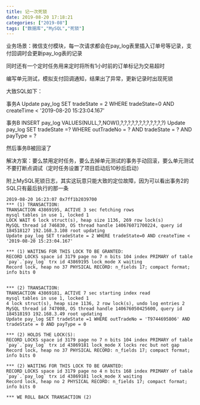 ```yaml
---
title: 记一次死锁
date: 2019-08-20 17:18:21
categories: ["2019-08"]
tags: ["数据库","MySQL","死锁"]
---
```

业务场景：微信支付模块，每一次请求都会在pay_log表里插入订单号等记录，支付回调时会更新pay_log表的记录

同时还有一个定时任务用来定时将所有1小时前的订单标记为交易超时

编写单元测试，模拟支付回调通知，结果出了异常，更新记录时出现死锁

大致SQL如下：

事务A 
Update pay_log SET tradeState = 2 WHERE tradeState=0 AND createTime < '2019-08-20 15:23:04.167'

事务B
INSERT pay_log VALUES(NULL,?,NOW(),?,?,?,?,?,?,?,?,?,?,?,?) 
Update pay_log SET tradeState =? WHERE outTradeNo = ? AND tradeState = ? AND payType = ? 

然后事务B被回滚了

解决方案：要么禁用定时任务，要么去掉单元测试的事务手动回滚，要么单元测试不要打断点调试（定时任务设置了项目启动后10秒后启动）

附上MySQL死锁日志，其实这玩意只能大致的定位故障，因为可以看出事务2的SQL只有最后执行的那一条

```
2019-08-20 16:23:07 0x7ff1b2039700
*** (1) TRANSACTION:
TRANSACTION 43869195, ACTIVE 3 sec fetching rows
mysql tables in use 1, locked 1
LOCK WAIT 6 lock struct(s), heap size 1136, 269 row lock(s)
MySQL thread id 746830, OS thread handle 140676071700224, query id 184518127 192.168.3.108 root updating
Update pay_log SET tradeState = 2 WHERE tradeState=0 AND createTime < '2019-08-20 15:23:04.167'

*** (1) WAITING FOR THIS LOCK TO BE GRANTED:
RECORD LOCKS space id 3179 page no 7 n bits 104 index PRIMARY of table `pay`.`pay_log` trx id 43869195 lock_mode X waiting
Record lock, heap no 37 PHYSICAL RECORD: n_fields 17; compact format; info bits 0


*** (2) TRANSACTION:
TRANSACTION 43869181, ACTIVE 7 sec starting index read
mysql tables in use 1, locked 1
4 lock struct(s), heap size 1136, 2 row lock(s), undo log entries 2
MySQL thread id 747008, OS thread handle 140676050425600, query id 184518193 192.168.3.49 root updating
Update pay_log SET tradeState =1 WHERE outTradeNo = 'T9744695806' AND tradeState = 0 AND payType = 0

*** (2) HOLDS THE LOCK(S):
RECORD LOCKS space id 3179 page no 7 n bits 104 index PRIMARY of table `pay`.`pay_log` trx id 43869181 lock_mode X locks rec but not gap
Record lock, heap no 37 PHYSICAL RECORD: n_fields 17; compact format; info bits 0

*** (2) WAITING FOR THIS LOCK TO BE GRANTED:
RECORD LOCKS space id 3179 page no 4 n bits 168 index PRIMARY of table `pay`.`pay_log` trx id 43869181 lock_mode X waiting
Record lock, heap no 2 PHYSICAL RECORD: n_fields 17; compact format; info bits 0
 
*** WE ROLL BACK TRANSACTION (2)
```
